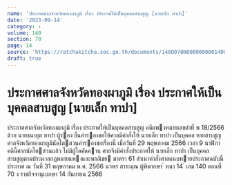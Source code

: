 ```yaml
---
name: 'ประกาศศาลจังหวัดทองผาภูมิ เรื่อง ประกาศให้เป็นบุคคลสาบสูญ [นายเล็ก ทาปา]'
date: '2023-09-14'
category: ง
volume: 140
section: 70
page: 14
source: 'https://ratchakitcha.soc.go.th/documents/140D070N0000000001400.pdf'
draft: true
---
```


# ประกาศศาลจังหวัดทองผาภูมิ เรื่อง ประกาศให้เป็นบุคคลสาบสูญ [นายเล็ก ทาปา]

ประกาศศาลจังหวัดทองผาภูมิ เรื่อง ประกาศให้เป็นบุคคลสาบสูญ คดีแพงหมายเลขดําที่ พ 18/2566 ด้วย นายธนายุต ทาปา ผู้รอง ยื่นคํารองขอให้ศาลมีคําสั่งให้ นายเล็ก ทาปา เป็นบุคคล หายสาบสูญ ศาลจังหวัดทองผาภูมินัดไตสวนคํารองขอเรื่องนี้ เมื่อวันที่ 29 พฤษภาคม 2566 เวลา 9 นาฬิกา คดีนี้ศาลนัดไตสวนแล้ว ไม่มีผู้ใดคัดคาน ศาลจึงมีคําสั่งประกาศให้ นายเล็ก ทาปา เป็นบุคคลสาบสูญตามประมวลกฎหมายแพงและพาณิชย มาตรา 61 สําเนาคําสั่งศาลแนบทายประกาศฉบับนี้ ประกาศ ณ วันที่ 31 พฤษภาคม พ.ศ. 2566 นวพร สาระคุณ ผู้พิพากษา ้ หนา 14 ่ เลม 140 ตอนที่ 70 ง ราชกิจจานุเบกษา 14 กันยายน 2566
